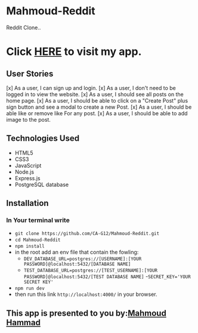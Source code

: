 # Mahmoud-Reddit
Reddit Clone..

# Click [HERE](https://clone-reddit-2022.herokuapp.com) to visit my app.
## User Stories 
[x] As a user, I can sign up and login.
[x] As a user, I don't need to be logged in to view the website.
[x] As a user, I should see all posts on the home page.
[x] As a user, I should be able to click on a "Create Post" plus sign button and see a modal to create a new Post.
[x] As a user, I should be able like or remove like For any post.
[x] As a user, I should be able to add image to the post.


## Technologies Used

- HTML5
- CSS3
- JavaScript
- Node.js
- Express.js
- PostgreSQL database

## Installation
 ### In Your terminal write
  -  `git clone https://github.com/CA-G12/Mahmoud-Reddit.git`
  - `cd Mahmoud-Reddit`
  - `npm install`
  - in the root add an env file that contain the fowling:
     - `DEV_DATABASE_URL=postgres://[USERNAME]:[YOUR PASSWORD]@localhost:5432/[DATABASE NAME]` 
     - `TEST_DATABASE_URL=postgres://[TEST_USERNAME]:[YOUR PASSWORD]@localhost:5432/[TEST DATABASE NAME]`
     -`SECRET_KEY='YOUR SECRET KEY'`
  - `npm run dev`
  - then run this link `http://localhost:4000/` in your browser.

## This app is presented to you by:[Mahmoud Hammad](https://github.com/mahmoudhammad309)
